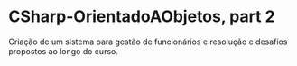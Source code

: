 # CSharp-OrientadoAObjetos, part 2
Criação de um sistema para gestão de funcionários e resolução e desafios propostos ao longo do curso. 
